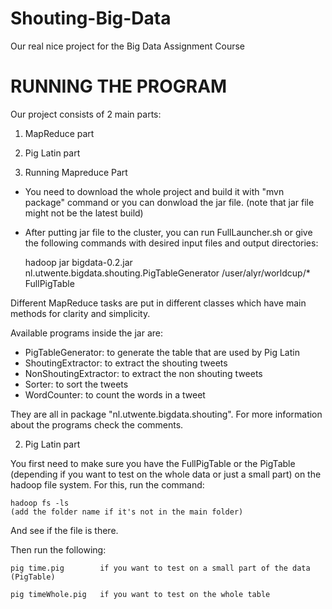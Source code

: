 # Shouting-Big-Data
Our real nice project for the Big Data Assignment Course

# RUNNING THE PROGRAM

Our project consists of 2 main parts:
1) MapReduce part
2) Pig Latin part

1) Running Mapreduce Part
 - You need to download the whole project and build it with "mvn package" command or you can donwload the jar file. (note that jar file might not be the latest build)
 - After putting jar file to the cluster, you can run FullLauncher.sh or give the following commands with desired input files and output directories:


	hadoop jar bigdata-0.2.jar nl.utwente.bigdata.shouting.PigTableGenerator /user/alyr/worldcup/* FullPigTable

Different MapReduce tasks are put in different classes which have main methods for clarity and simplicity.

Available programs inside the jar are:

 - PigTableGenerator:		to generate the table that are used by Pig Latin
 - ShoutingExtractor:		to extract the shouting tweets
 - NonShoutingExtractor:	to extract the non shouting tweets
 - Sorter:					to sort the tweets
 - WordCounter:				to count the words in a tweet

They are all in package "nl.utwente.bigdata.shouting". For more information about the programs check the comments.

2) Pig Latin part

You first need to make sure you have the FullPigTable or the PigTable (depending if you want to test on the whole data or just a small part) on the hadoop file system. For this, run the command:

	hadoop fs -ls 
	(add the folder name if it's not in the main folder)
	
And see if the file is there.

Then run the following:	

	pig time.pig		if you want to test on a small part of the data (PigTable)
	
	pig timeWhole.pig 	if you want to test on the whole table
	